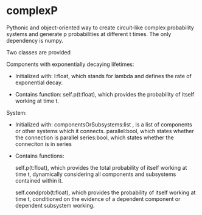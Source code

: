 # complexP

Pythonic and object-oriented way to create circuit-like complex probability systems and generate p probabilities at different t times.
The only dependency is numpy.

Two classes are provided

Components with exponentially decaying lifetimes:
- Initialized with:
    l:float, which stands for lambda and defines the rate of exponential decay.

- Contains function:
    self.p(t:float), which provides the probability of itself working at time t.

System:
- Initialized with:
    componentsOrSubsystems:list , is a list of components or other systems which it connects.
    parallel:bool, which states whether the connection is parallel
    series:bool, which states whether the conneciton is in series
  
- Contains functions:

  self.p(t:float), which provides the total probability of itself working at time t, dynamically
  considering all components and subsystems contained within it.

  self.condprob(t:float), which provides the probability of itself working at time t, conditioned
  on the evidence of a dependent component or dependent subsystem working. 
